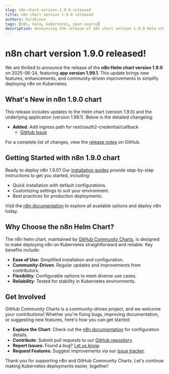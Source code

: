 ```yaml
---
slug: n8n-chart-version-1.9.0-released
title: n8n chart version 1.9.0 released
authors: burakince
tags: [n8n, helm, kubernetes, open-source]
description: Announcing the release of n8n chart version 1.9.0 Helm chart, featuring app version 1.99.1, with new features and community-driven improvements.
---
```


# n8n chart version 1.9.0 released!

We are thrilled to announce the release of the **n8n Helm chart version 1.9.0** on 2025-06-24, featuring **app version 1.99.1**. This update brings new features, enhancements, and community-driven improvements to simplify deploying n8n on Kubernetes.

## What's New in n8n 1.9.0 chart

This release includes updates to the Helm chart (version 1.9.0) and the underlying application (version 1.99.1). Below is the detailed changelog:

- **Added**: Add ingress path for rest/oauth2-credential/callback
    - [GitHub Issue](https://github.com/community-charts/helm-charts/issues/141)


For a complete list of changes, view the [release notes](https://github.com/community-charts/helm-charts/releases/tag/n8n-1.9.0) on GitHub.

<!-- truncate -->

## Getting Started with n8n 1.9.0 chart

Ready to deploy n8n 1.9.0? Our [installation guides](https://community-charts.github.io/docs/category/n8n) provide step-by-step instructions to get you started, including:

- Quick installation with default configurations.
- Customizing settings to suit your environment.
- Best practices for production deployments.

Visit the [n8n documentation](https://community-charts.github.io/docs/category/n8n) to explore all available options and deploy n8n today.

## Why Choose the n8n Helm Chart?

The n8n helm chart, maintained by [GitHub Community Charts](https://github.com/community-charts/helm-charts), is designed to make deploying n8n on Kubernetes straightforward and reliable. Key benefits include:

- **Ease of Use**: Simplified installation and configuration.
- **Community-Driven**: Regular updates and improvements from contributors.
- **Flexibility**: Configurable options to meet diverse use cases.
- **Reliability**: Tested for stability in Kubernetes environments.

## Get Involved

GitHub Community Charts is a community-driven project, and we welcome your contributions! Whether you're fixing bugs, improving documentation, or suggesting new features, here's how you can get started:

- **Explore the Chart**: Check out the [n8n documentation](https://community-charts.github.io/docs/category/n8n) for configuration details.
- **Contribute**: Submit pull requests to our [GitHub repository](https://github.com/community-charts/helm-charts).
- **Report Issues**: Found a bug? [Let us know](https://github.com/community-charts/helm-charts/issues).
- **Request Features**: Suggest improvements via our [issue tracker](https://github.com/community-charts/helm-charts/issues/new).

Thank you for supporting n8n and GitHub Community Charts. Let's continue making Kubernetes deployments easier, together!
